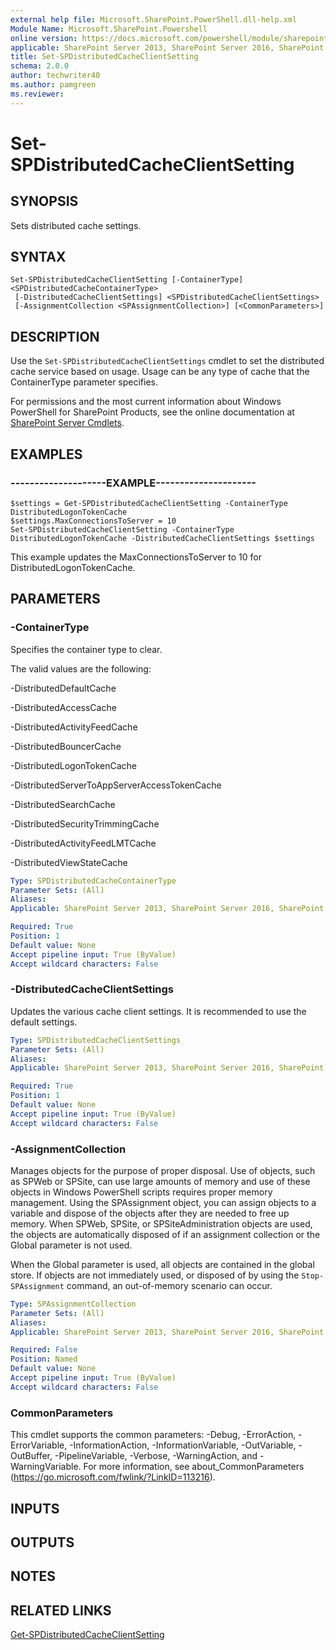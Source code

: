 ```yaml
---
external help file: Microsoft.SharePoint.PowerShell.dll-help.xml
Module Name: Microsoft.SharePoint.Powershell
online version: https://docs.microsoft.com/powershell/module/sharepoint-server/set-spdistributedcacheclientsetting
applicable: SharePoint Server 2013, SharePoint Server 2016, SharePoint Server 2019
title: Set-SPDistributedCacheClientSetting
schema: 2.0.0
author: techwriter40
ms.author: pamgreen
ms.reviewer:
---
```


# Set-SPDistributedCacheClientSetting

## SYNOPSIS
Sets distributed cache settings.


## SYNTAX

```
Set-SPDistributedCacheClientSetting [-ContainerType] <SPDistributedCacheContainerType>
 [-DistributedCacheClientSettings] <SPDistributedCacheClientSettings>
 [-AssignmentCollection <SPAssignmentCollection>] [<CommonParameters>]
```

## DESCRIPTION
Use the `Set-SPDistributedCacheClientSettings` cmdlet to set the distributed cache service based on usage.
Usage can be any type of cache that the ContainerType parameter specifies.

For permissions and the most current information about Windows PowerShell for SharePoint Products, see the online documentation at [SharePoint Server Cmdlets](https://docs.microsoft.com/powershell/sharepoint/sharepoint-server/sharepoint-server-cmdlets).


## EXAMPLES

### --------------------EXAMPLE---------------------
```
$settings = Get-SPDistributedCacheClientSetting -ContainerType DistributedLogonTokenCache
$settings.MaxConnectionsToServer = 10
Set-SPDistributedCacheClientSetting -ContainerType DistributedLogonTokenCache -DistributedCacheClientSettings $settings
```

This example updates the MaxConnectionsToServer to 10 for DistributedLogonTokenCache.


## PARAMETERS

### -ContainerType
Specifies the container type to clear.

The valid values are the following:

-DistributedDefaultCache

-DistributedAccessCache

-DistributedActivityFeedCache

-DistributedBouncerCache

-DistributedLogonTokenCache

-DistributedServerToAppServerAccessTokenCache

-DistributedSearchCache

-DistributedSecurityTrimmingCache

-DistributedActivityFeedLMTCache

-DistributedViewStateCache


```yaml
Type: SPDistributedCacheContainerType
Parameter Sets: (All)
Aliases: 
Applicable: SharePoint Server 2013, SharePoint Server 2016, SharePoint Server 2019

Required: True
Position: 1
Default value: None
Accept pipeline input: True (ByValue)
Accept wildcard characters: False
```

### -DistributedCacheClientSettings
Updates the various cache client settings.
It is recommended to use the default settings.

```yaml
Type: SPDistributedCacheClientSettings
Parameter Sets: (All)
Aliases: 
Applicable: SharePoint Server 2013, SharePoint Server 2016, SharePoint Server 2019

Required: True
Position: 1
Default value: None
Accept pipeline input: True (ByValue)
Accept wildcard characters: False
```

### -AssignmentCollection
Manages objects for the purpose of proper disposal.
Use of objects, such as SPWeb or SPSite, can use large amounts of memory and use of these objects in Windows PowerShell scripts requires proper memory management.
Using the SPAssignment object, you can assign objects to a variable and dispose of the objects after they are needed to free up memory.
When SPWeb, SPSite, or SPSiteAdministration objects are used, the objects are automatically disposed of if an assignment collection or the Global parameter is not used.

When the Global parameter is used, all objects are contained in the global store.
If objects are not immediately used, or disposed of by using the `Stop-SPAssignment` command, an out-of-memory scenario can occur.

```yaml
Type: SPAssignmentCollection
Parameter Sets: (All)
Aliases: 
Applicable: SharePoint Server 2013, SharePoint Server 2016, SharePoint Server 2019

Required: False
Position: Named
Default value: None
Accept pipeline input: True (ByValue)
Accept wildcard characters: False
```

### CommonParameters
This cmdlet supports the common parameters: -Debug, -ErrorAction, -ErrorVariable, -InformationAction, -InformationVariable, -OutVariable, -OutBuffer, -PipelineVariable, -Verbose, -WarningAction, and -WarningVariable. For more information, see about_CommonParameters (https://go.microsoft.com/fwlink/?LinkID=113216).

## INPUTS

## OUTPUTS

## NOTES

## RELATED LINKS

[Get-SPDistributedCacheClientSetting](Get-SPDistributedCacheClientSetting.md)
